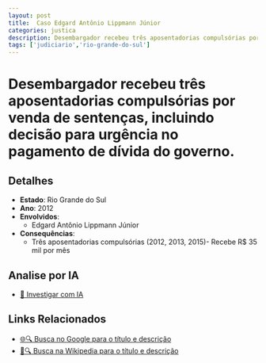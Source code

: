 ```yaml
---
layout: post
title:  Caso Edgard Antônio Lippmann Júnior
categories: justica
description: Desembargador recebeu três aposentadorias compulsórias por venda de sentenças✧  incluindo decisão para urgência no pagamento de dívida do governo.Edgard Antônio Lippmann Júnior
tags: ['judiciario','rio-grande-do-sul']
---
```


# Desembargador recebeu três aposentadorias compulsórias por venda de sentenças, incluindo decisão para urgência no pagamento de dívida do governo.

## Detalhes
- **Estado**: Rio Grande do Sul
- **Ano**: 2012
- **Envolvidos**:
  - Edgard Antônio Lippmann Júnior
- **Consequências**:
  - Três aposentadorias compulsórias (2012, 2013, 2015)- Recebe R$ 35 mil por mês

## Analise por IA
- [🤖 Investigar com IA](https://www.perplexity.ai/search?q=Caso%20Edgard%20Ant%C3%B4nio%20Lippmann%20J%C3%BAnior%20Desembargador%20recebeu%20tr%C3%AAs%20aposentadorias%20compuls%C3%B3rias%20por%20venda%20de%20senten%C3%A7as%2C%20incluindo%20decis%C3%A3o%20para%20urg%C3%AAncia%20no%20pagamento%20de%20d%C3%ADvida%20do%20governo.%20Rio%20Grande%20do%20Sul)

## Links Relacionados
- [🌐🔍 Busca no Google para o título e descrição](https://www.google.com/search?q=Caso%20Edgard%20Ant%C3%B4nio%20Lippmann%20J%C3%BAnior%20Desembargador%20recebeu%20tr%C3%AAs%20aposentadorias%20compuls%C3%B3rias%20por%20venda%20de%20senten%C3%A7as%2C%20incluindo%20decis%C3%A3o%20para%20urg%C3%AAncia%20no%20pagamento%20de%20d%C3%ADvida%20do%20governo.%20Rio%20Grande%20do%20Sul)
- [📖🔍 Busca na Wikipedia para o título e descrição](https://pt.wikipedia.org/w/index.php?search=Caso%20Edgard%20Ant%C3%B4nio%20Lippmann%20J%C3%BAnior%20Desembargador%20recebeu%20tr%C3%AAs%20aposentadorias%20compuls%C3%B3rias%20por%20venda%20de%20senten%C3%A7as%2C%20incluindo%20decis%C3%A3o%20para%20urg%C3%AAncia%20no%20pagamento%20de%20d%C3%ADvida%20do%20governo.%20Rio%20Grande%20do%20Sul)

